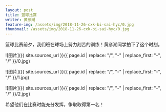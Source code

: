 ```yaml
---
layout: post
title: 篮球比赛
writer: 黄彦潮
feature-img: /assets/img/2018-11-26-cxk-bi-sai-hyc/0.jpg
thumbnail: /assets/img/2018-11-26-cxk-bi-sai-hyc/0.jpg
---
```

篮球比赛前夕，我们班在球场上努力刻苦的训练！黄彦潮同学拍下了这个时刻。

![图片]({{ site.sources_url }}{{ page.id | replace: "/", "-" | replace_first: "-", "/" }}/0.jpg)

![图片]({{ site.sources_url }}{{ page.id | replace: "/", "-" | replace_first: "-", "/" }}/1.jpg)

![图片]({{ site.sources_url }}{{ page.id | replace: "/", "-" | replace_first: "-", "/" }}/2.jpg)

希望他们在比赛时能充分发挥，争取取得第一名！